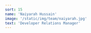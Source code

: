 ```yaml
---
sort: 15
name: 'Naiyarah Hussain'
image: '/static/img/team/naiyarah.jpg'
text: 'Developer Relations Manager'
---
```

